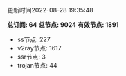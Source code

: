 更新时间2022-08-28 19:35:48

**总订阅: 64**
**总节点: 9024**
**有效节点: 1891**
- ss节点: 227
- v2ray节点: 1617
- ssr节点: 3
- trojan节点: 44
